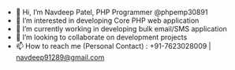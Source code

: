- 👋 Hi, I’m Navdeep Patel, PHP Programmer @phpemp30891
- 👀 I’m interested in developing Core PHP web application
- 🌱 I’m currently working in developing bulk email/SMS application
- 💞️ I’m looking to collaborate on development projects
- 📫 How to reach me (Personal Contact) : +91-7623028009 | navdeep91289@gmail.com

<!---
phpemp30891/phpemp30891 is a ✨ special ✨ repository because its `README.md` (this file) appears on your GitHub profile.
You can click the Preview link to take a look at your changes.
--->
